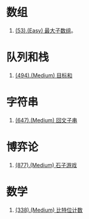 # 数组

1. [(53).(Easy) 最大子数组][53]。

# 队列和栈

1. [(494).(Medium) 目标和][494]

# 字符串

1. [(647).(Medium) 回文子串][647]

# 博弈论

1. [(877).(Medium) 石子游戏][877]

# 数学

1. [(338).(Medium) 比特位计数][338]


[647]: ../string/E647_Medium_PalindromicSubstrings.java
[53]: ../array/E53_Easy_MaximumSubarray.java
[494]: ../../learn/queue_stack/TargetSum.java
[877]: ../gametheory/E877_Medium_StoneGame.java
[338]: ../math/E338_Easy_CountingBits.java